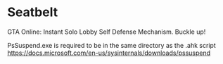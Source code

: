 # Seatbelt
GTA Online: Instant Solo Lobby Self Defense Mechanism. Buckle up!

PsSuspend.exe is required to be in the same directory as the .ahk script
https://docs.microsoft.com/en-us/sysinternals/downloads/pssuspend
